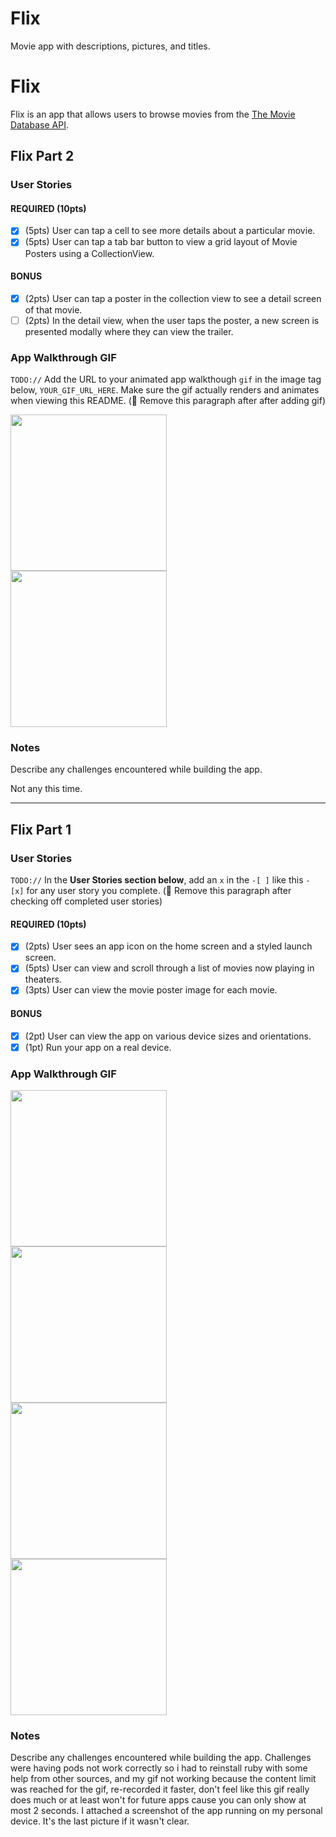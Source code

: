 # Flix
Movie app with descriptions, pictures, and titles.
# Flix

Flix is an app that allows users to browse movies from the [The Movie Database API](http://docs.themoviedb.apiary.io/#).

## Flix Part 2

### User Stories

#### REQUIRED (10pts)
- [x] (5pts) User can tap a cell to see more details about a particular movie.
- [x] (5pts) User can tap a tab bar button to view a grid layout of Movie Posters using a CollectionView.

#### BONUS
- [x] (2pts) User can tap a poster in the collection view to see a detail screen of that movie.
- [ ] (2pts) In the detail view, when the user taps the poster, a new screen is presented modally where they can view the trailer.

### App Walkthrough GIF
`TODO://` Add the URL to your animated app walkthough `gif` in the image tag below, `YOUR_GIF_URL_HERE`. Make sure the gif actually renders and animates when viewing this README. (🚫 Remove this paragraph after after adding gif)

<img src="https://i.gyazo.com/a190c678edcdaae5c44308afe6c734e7.gif" width=250><br>
<img src="https://i.gyazo.com/8578696247eb0bf3ff118b834a2d88c8.gif" width=250><br>

### Notes
Describe any challenges encountered while building the app.

Not any this time.

---

## Flix Part 1

### User Stories
`TODO://` In the **User Stories section below**, add an `x` in the `-[ ]` like this `- [x]` for any user story you complete. (🚫 Remove this paragraph after checking off completed user stories)

#### REQUIRED (10pts)
- [x] (2pts) User sees an app icon on the home screen and a styled launch screen.
- [x] (5pts) User can view and scroll through a list of movies now playing in theaters.
- [x] (3pts) User can view the movie poster image for each movie.

#### BONUS
- [x] (2pt) User can view the app on various device sizes and orientations.
- [x] (1pt) Run your app on a real device.

### App Walkthrough GIF

<img src="https://i.gyazo.com/da794bc8098278983ea221b5ab56477f.gif" width=250><br>
<img src="https://i.gyazo.com/26660c18a9978c6b1ff4bb97d66cdf66.gif" width=250><br>
<img src="https://i.gyazo.com/bb4a7a99f5a3605a220ac368f1f18d8b.gif" width=250><br>
<img src="https://i.gyazo.com/af6c756e48138cd97d67847d7096bf4f.jpg" width=250><br>

### Notes
Describe any challenges encountered while building the app.
Challenges were having pods not work correctly so i had to reinstall ruby with some help from other sources, and my gif not working because the content limit was reached for the gif, re-recorded it faster, don't feel like this gif really does much or at least won't for future apps cause you can only show at most 2 seconds. I attached a screenshot of the app running on my personal device. It's the last picture if it wasn't clear.



